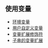 ## 使用变量

- [环境变量](environment_variables)
- [用户自定义变量](user_variables)
- [变量扩展修饰符](variable_expansion_modifiers)
- [子串的变量扩展](variable_expansion_substrings)
